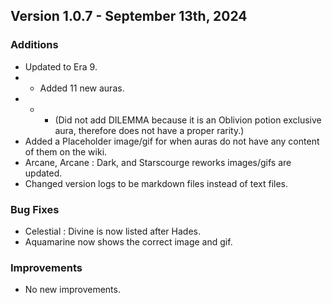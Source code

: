 ## Version 1.0.7 - September 13th, 2024

### Additions
- Updated to Era 9.
- - Added 11 new auras.
- - - (Did not add DILEMMA because it is an Oblivion potion exclusive aura, therefore does not have a proper rarity.)
- Added a Placeholder image/gif for when auras do not have any content of them on the wiki.
- Arcane, Arcane : Dark, and Starscourge reworks images/gifs are updated.
- Changed version logs to be markdown files instead of text files.

### Bug Fixes
- Celestial : Divine is now listed after Hades.
- Aquamarine now shows the correct image and gif.

### Improvements
- No new improvements.
